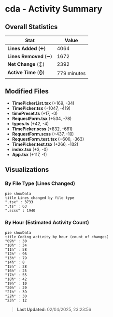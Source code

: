 # cda - Activity Summary 

## Overall Statistics

| Stat                   | Value                                                             |
| ---------------------- | ----------------------------------------------------------------- |
| **Lines Added** (➕)   | 4064                                          |
| **Lines Removed** (➖) | 1672                                        |
| **Net Change** (↕)    | 2392                |
| **Active Time** (⌚)   | 779 minutes |


## Modified Files
- **TimePickerList.tsx** (+169, -34)
- **TimePicker.tsx** (+1047, -419)
- **timePreset.ts** (+17, -0)
- **RequestForm.tsx** (+534, -78)
- **types.ts** (+42, -4)
- **TimePicker.scss** (+832, -661)
- **RequestForm.scss** (+437, -10)
- **RequestForm.test.tsx** (+600, -363)
- **TimePicker.test.tsx** (+266, -102)
- **index.tsx** (+3, -0)
- **App.tsx** (+117, -1)

## Visualizations

### By File Type (Lines Changed)

```mermaid
pie showData
title Lines changed by file type
".tsx" : 3733
".ts" : 63
".scss" : 1940
```

### By Hour (Estimated Activity Count)

```mermaid
pie showData
title Coding activity by hour (count of changes)
"09h" : 30
"10h" : 34
"11h" : 58
"12h" : 96
"13h" : 79
"14h" : 8
"15h" : 28
"16h" : 25
"17h" : 55
"18h" : 42
"19h" : 10
"20h" : 29
"21h" : 39
"22h" : 30
"23h" : 12
```


> **Last Updated:** 02/04/2025, 23:23:56